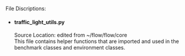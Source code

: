File Discriptions:
- ####  traffic_light_utils.py 
    Source Location: edited from ~/flow/flow/core\
    This file contains helper functions that are imported and used in the benchmark classes and environment classes.
